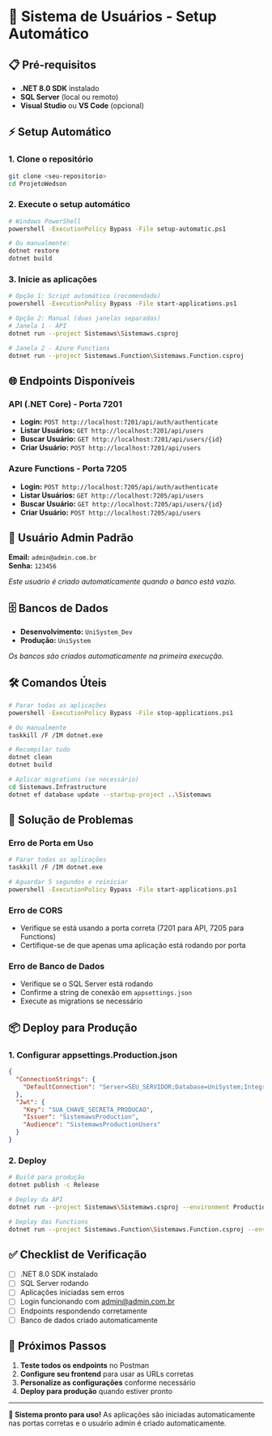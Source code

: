 # 🚀 Sistema de Usuários - Setup Automático

## 📋 Pré-requisitos

- **.NET 8.0 SDK** instalado
- **SQL Server** (local ou remoto)
- **Visual Studio** ou **VS Code** (opcional)

## ⚡ Setup Automático

### 1. **Clone o repositório**
```bash
git clone <seu-repositorio>
cd ProjetoWedson
```

### 2. **Execute o setup automático**
```bash
# Windows PowerShell
powershell -ExecutionPolicy Bypass -File setup-automatic.ps1

# Ou manualmente:
dotnet restore
dotnet build
```

### 3. **Inicie as aplicações**
```bash
# Opção 1: Script automático (recomendado)
powershell -ExecutionPolicy Bypass -File start-applications.ps1

# Opção 2: Manual (duas janelas separadas)
# Janela 1 - API
dotnet run --project Sistemaws\Sistemaws.csproj

# Janela 2 - Azure Functions  
dotnet run --project Sistemaws.Function\Sistemaws.Function.csproj
```

## 🌐 Endpoints Disponíveis

### **API (.NET Core) - Porta 7201**
- **Login:** `POST http://localhost:7201/api/auth/authenticate`
- **Listar Usuários:** `GET http://localhost:7201/api/users`
- **Buscar Usuário:** `GET http://localhost:7201/api/users/{id}`
- **Criar Usuário:** `POST http://localhost:7201/api/users`

### **Azure Functions - Porta 7205**
- **Login:** `POST http://localhost:7205/api/auth/authenticate`
- **Listar Usuários:** `GET http://localhost:7205/api/users`
- **Buscar Usuário:** `GET http://localhost:7205/api/users/{id}`
- **Criar Usuário:** `POST http://localhost:7205/api/users`

## 🔐 Usuário Admin Padrão

**Email:** `admin@admin.com.br`  
**Senha:** `123456`

*Este usuário é criado automaticamente quando o banco está vazio.*

## 🗄️ Bancos de Dados

- **Desenvolvimento:** `UniSystem_Dev`
- **Produção:** `UniSystem`

*Os bancos são criados automaticamente na primeira execução.*

## 🛠️ Comandos Úteis

```bash
# Parar todas as aplicações
powershell -ExecutionPolicy Bypass -File stop-applications.ps1

# Ou manualmente
taskkill /F /IM dotnet.exe

# Recompilar tudo
dotnet clean
dotnet build

# Aplicar migrations (se necessário)
cd Sistemaws.Infrastructure
dotnet ef database update --startup-project ..\Sistemaws
```

## 🚨 Solução de Problemas

### **Erro de Porta em Uso**
```bash
# Parar todas as aplicações
taskkill /F /IM dotnet.exe

# Aguardar 5 segundos e reiniciar
powershell -ExecutionPolicy Bypass -File start-applications.ps1
```

### **Erro de CORS**
- Verifique se está usando a porta correta (7201 para API, 7205 para Functions)
- Certifique-se de que apenas uma aplicação está rodando por porta

### **Erro de Banco de Dados**
- Verifique se o SQL Server está rodando
- Confirme a string de conexão em `appsettings.json`
- Execute as migrations se necessário

## 📦 Deploy para Produção

### **1. Configurar appsettings.Production.json**
```json
{
  "ConnectionStrings": {
    "DefaultConnection": "Server=SEU_SERVIDOR;Database=UniSystem;Integrated Security=True;MultipleActiveResultSets=true;TrustServerCertificate=True"
  },
  "Jwt": {
    "Key": "SUA_CHAVE_SECRETA_PRODUCAO",
    "Issuer": "SistemawsProduction",
    "Audience": "SistemawsProductionUsers"
  }
}
```

### **2. Deploy**
```bash
# Build para produção
dotnet publish -c Release

# Deploy da API
dotnet run --project Sistemaws\Sistemaws.csproj --environment Production

# Deploy das Functions
dotnet run --project Sistemaws.Function\Sistemaws.Function.csproj --environment Production
```

## ✅ Checklist de Verificação

- [ ] .NET 8.0 SDK instalado
- [ ] SQL Server rodando
- [ ] Aplicações iniciadas sem erros
- [ ] Login funcionando com admin@admin.com.br
- [ ] Endpoints respondendo corretamente
- [ ] Banco de dados criado automaticamente

## 🎯 Próximos Passos

1. **Teste todos os endpoints** no Postman
2. **Configure seu frontend** para usar as URLs corretas
3. **Personalize as configurações** conforme necessário
4. **Deploy para produção** quando estiver pronto

---

**🎉 Sistema pronto para uso!** As aplicações são iniciadas automaticamente nas portas corretas e o usuário admin é criado automaticamente.
